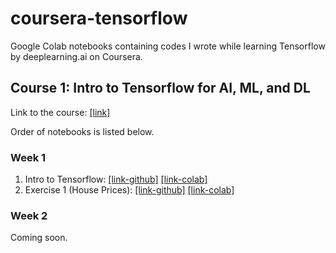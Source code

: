# coursera-tensorflow
Google Colab notebooks containing codes I wrote while learning Tensorflow by deeplearning.ai on Coursera.

## Course 1: Intro to Tensorflow for AI, ML, and DL

Link to the course: [[link]](https://www.coursera.org/learn/introduction-tensorflow)

Order of notebooks is listed below.

### Week 1
1. Intro to Tensorflow: [[link-github]](https://github.com/rafi007akhtar/coursera-tensorflow/blob/master/Intro_to_Tensorflow.ipynb)
[[link-colab]](https://colab.research.google.com/github/rafi007akhtar/coursera-tensorflow/blob/master/Intro_to_Tensorflow.ipynb)
2. Exercise 1 (House Prices): [[link-github]](https://github.com/rafi007akhtar/coursera-tensorflow/blob/master/Exercise_1_House_Prices_Question.ipynb)
[[link-colab]](https://colab.research.google.com/github/rafi007akhtar/coursera-tensorflow/blob/master/Exercise_1_House_Prices_Question.ipynb)

### Week 2
Coming soon.
